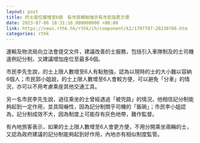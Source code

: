 ```yaml
---
layout: post
title: 的士座位擬增至6個　有市民稱勉強亦有市民指更方便　
date: 2023-07-06 18:31:16.000000000 +08:00
link: https://news.rthk.hk/rthk/ch/component/k2/1707787-20230706.htm
categories: rthk
---
```


運輸及物流局向立法會提交文件，建議改善的士服務，包括引入車隊制及的士司機違例記分制，又建議增加座位至最多6個。

市民李先生說，的士上限人數增至6人有點勉強，認為以現時的士的大小難以容納6個人；市民郭小姐說，的士上限人數增至6人會較方便，可以避免「分車」的情況，亦可以不用考慮乘座其他交通工具。

另一名市民李先生說，過往乘坐的士曾經遇過「被兜路」的情況，他相信記分制能夠起到一定作用，並具阻嚇性，因為記分制關乎司機的「飯碗」；市民李小姐認為，記分制成效不大，因為制度上可能存有灰色地帶，難作監督。

有內地旅客表示，如果的士上限人數增至6人會更方便，不用分開乘坐兩輛的士，又認為政府建議的記分制能夠起到好作用，內地亦有相似制度監管。
